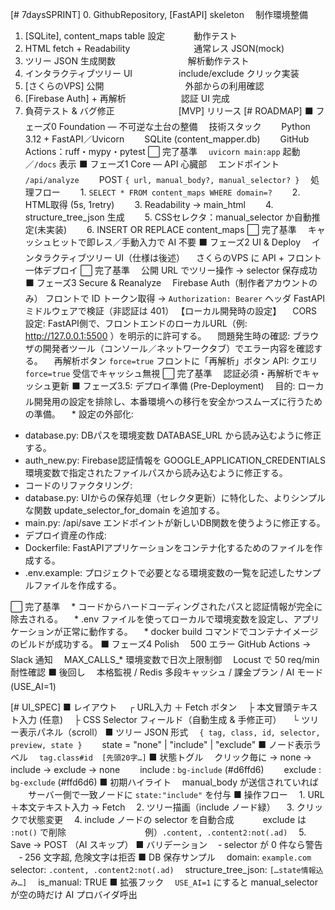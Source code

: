 [# 7daysSPRINT]
 0. GithubRepository, [FastAPI] skeleton　		制作環境整備
 1. [SQLite], content_maps table 設定　　　 	動作テスト
 2. HTML fetch + Readability　　　　　　　 	通常レス JSON(mock)
 3. ツリー JSON 生成関数　　　　　　　　	解析動作テスト
 4. インタラクティブツリー UI　　　　　 	include/exclude クリック実装
 5. [さくらのVPS] 公開　　　　　　　　　 	外部からの利用確認
 6. [Firebase Auth] + 再解析　　　　　　 		認証 UI 完成
 7. 負荷テスト & バグ修正　　　　　　　 	[MVP] リリース
[# ROADMAP]
⬛️ フェーズ0 Foundation ― 不可逆な土台の整備
　技術スタック
　　Python 3.12 + FastAPI／Uvicorn
　　SQLite (content_mapper.db)
　　GitHub Actions：ruff・mypy・pytest
⬜️ 完了基準
　`uvicorn main:app` 起動／`/docs` 表示
⬛️ フェーズ1 Core ― API 心臓部
　エンドポイント `/api/analyze`
　　POST `{ url, manual_body?, manual_selector? }`
　処理フロー
　　1. `SELECT * FROM content_maps WHERE domain=?`
　　2. HTML取得 (5s, 1retry)
　　3. Readability → main_html
　　4. structure_tree_json 生成
　　5. CSSセレクタ：manual_selector か自動推定(未実装)
　　6. INSERT OR REPLACE content_maps
⬜️ 完了基準
　キャッシュヒットで即レス／手動入力で AI 不要
⬛️ フェーズ2 UI & Deploy
　インタラクティブツリー UI（仕様は後述）
　さくらのVPS に API + フロント一体デプロイ
⬜️ 完了基準
　公開 URL でツリー操作 → selector 保存成功
⬛️ フェーズ3 Secure & Reanalyze
　Firebase Auth（制作者アカウントのみ）
  フロントで ID トークン取得 → `Authorization: Bearer` ヘッダ
  FastAPI ミドルウェアで検証（非認証は 401）
  【ローカル開発時の設定】
  　CORS設定: FastAPI側で、フロントエンドのローカルURL（例: http://127.0.0.1:5500 ）を明示的に許可する。
  　問題発生時の確認: ブラウザの開発者ツール（コンソール／ネットワークタブ）でエラー内容を確認する。
　再解析ボタン `force=true`
  フロントに「再解析」ボタン
  API: クエリ `force=true` 受信でキャッシュ無視
⬜️ 完了基準
　認証必須・再解析でキャッシュ更新
⬛️ フェーズ3.5: デプロイ準備 (Pre-Deployment)
　目的: ローカル開発用の設定を排除し、本番環境への移行を安全かつスムーズに行うための準備。
　* 設定の外部化:
* database.py: DBパスを環境変数 DATABASE_URL から読み込むように修正する。
* auth_new.py: Firebase認証情報を GOOGLE_APPLICATION_CREDENTIALS 環境変数で指定されたファイルパスから読み込むように修正する。
* コードのリファクタリング:
* database.py: UIからの保存処理（セレクタ更新）に特化した、よりシンプルな関数 update_selector_for_domain を追加する。
* main.py: /api/save エンドポイントが新しいDB関数を使うように修正する。
* デプロイ資産の作成:
* Dockerfile: FastAPIアプリケーションをコンテナ化するためのファイルを作成する。
* .env.example: プロジェクトで必要となる環境変数の一覧を記述したサンプルファイルを作成する。

⬜️ 完了基準
　* コードからハードコーディングされたパスと認証情報が完全に除去される。
　* .env ファイルを使ってローカルで環境変数を設定し、アプリケーションが正常に動作する。
　* docker build コマンドでコンテナイメージのビルドが成功する。
⬛️ フェーズ4 Polish
　500 エラー GitHub Actions → Slack 通知
　MAX_CALLS_* 環境変数で日次上限制御
　Locust で 50 req/min 耐性確認
⬛️ 後回し
　本格監視 / Redis 多段キャッシュ / 課金プラン / AI モード (USE_AI=1)


[# UI_SPEC]
■ レイアウト
　┌ URL入力 ＋ Fetch ボタン
　├ 本文冒頭テキスト入力 (任意)
　├ CSS Selector フィールド（自動生成 & 手修正可）
　└ ツリー表示パネル（scroll）
■ ツリー JSON 形式
　`{ tag, class, id, selector, preview, state }`
　　state = "none" | "include" | "exclude"
■ ノード表示ラベル
　`tag.class#id  [先頭20字…]`
■ 状態トグル
　クリック毎に → none → include → exclude → none
　　include : `bg-include` (#d6ffd6)
　　exclude : `bg-exclude` (#ffd6d6)
■ 初期ハイライト
　manual_body が送信されていれば
　　サーバー側で一致ノードに `state:"include"` を付与
■ 操作フロー
　1. URL＋本文テキスト入力 → Fetch
　2. ツリー描画（include ノード緑）
　3. クリックで状態変更
　4. include ノードの selector を自動合成
　　　exclude は `:not()` で削除　　　　　　　　　例）`.content, .content2:not(.ad)`
　5. Save → POST （AI スキップ）
■ バリデーション
　‐ selector が 0 件なら警告
　‐ 256 文字超, 危険文字は拒否
■ DB 保存サンプル
　domain: `example.com`
　selector: `.content, .content2:not(.ad)`
　structure_tree_json: `[…state情報込み…]`
　is_manual: TRUE
■ 拡張フック
　`USE_AI=1` にすると manual_selector が空の時だけ AI プロバイダ呼出
